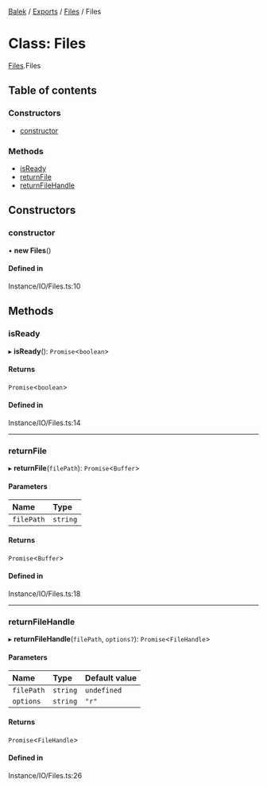 [Balek](../README.md) / [Exports](../modules.md) / [Files](../modules/Files.md) / Files

# Class: Files

[Files](../modules/Files.md).Files

## Table of contents

### Constructors

- [constructor](Files.Files.md#constructor)

### Methods

- [isReady](Files.Files.md#isready)
- [returnFile](Files.Files.md#returnfile)
- [returnFileHandle](Files.Files.md#returnfilehandle)

## Constructors

### constructor

• **new Files**()

#### Defined in

Instance/IO/Files.ts:10

## Methods

### isReady

▸ **isReady**(): `Promise`<`boolean`\>

#### Returns

`Promise`<`boolean`\>

#### Defined in

Instance/IO/Files.ts:14

___

### returnFile

▸ **returnFile**(`filePath`): `Promise`<`Buffer`\>

#### Parameters

| Name | Type |
| :------ | :------ |
| `filePath` | `string` |

#### Returns

`Promise`<`Buffer`\>

#### Defined in

Instance/IO/Files.ts:18

___

### returnFileHandle

▸ **returnFileHandle**(`filePath`, `options?`): `Promise`<`FileHandle`\>

#### Parameters

| Name | Type | Default value |
| :------ | :------ | :------ |
| `filePath` | `string` | `undefined` |
| `options` | `string` | `"r"` |

#### Returns

`Promise`<`FileHandle`\>

#### Defined in

Instance/IO/Files.ts:26
